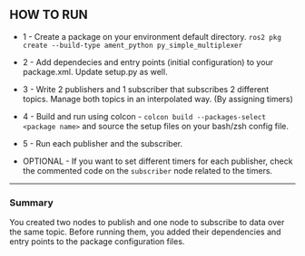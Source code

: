 
## HOW TO RUN

* 1 - Create a package on your environment default directory. `ros2 pkg create --build-type ament_python py_simple_multiplexer`
* 2 - Add dependecies and entry points (initial configuration) to your package.xml. Update setup.py as well.
* 3 - Write 2 publishers and 1 subscriber that subscribes 2 different topics. Manage both topics in an interpolated way. (By assigning timers)
* 4 - Build and run using colcon - `colcon build --packages-select <package name>` and source the setup files on your bash/zsh config file.
* 5 - Run each publisher and the subscriber.

* OPTIONAL - If you want to set different timers for each publisher, check the commented code on the `subscriber` node related to the timers.
---

### Summary

You created two nodes to publish and one node to subscribe to data over the same topic.
Before running them, you added their dependencies and entry points to the package configuration files.
